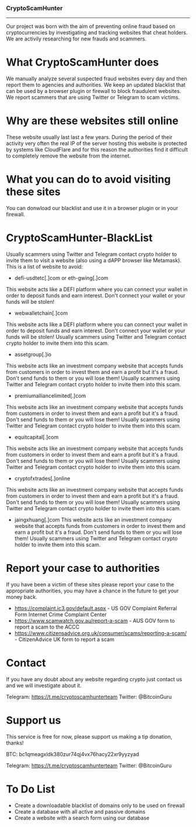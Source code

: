 ### CryptoScamHunter
---

Our project was born with the aim of preventing online fraud based on cryptocurrencies by investigating and tracking websites that cheat holders.
We are activily researching for new frauds and scammers.

# What CryptoScamHunter does

We manually analyze several suspected fraud websites every day and then report them to agencies and authorities.
We keep an updated blacklist that can be used by a browser plugin or firewall to block fraudulent websites.
We report scammers that are using Twitter or Telegram to scam victims.

# Why are these websites still online

These website usually last last a few years. During the period of their activity very often the real IP of the server hosting this website is protected by systems like CloudFlare and for this reason the authorities find it difficult to completely remove the website from the internet.

# What you can do to avoid visiting these sites

You can donwload our blacklist and use it in a browser plugin or in your firewall. 

# CryptoScamHunter-BlackList

Usually scammers using Twitter and Telegram contact crypto holder to invite them to visit a website (also using a dAPP browser like Metamask).
This is a list of website to avoid:

* defi-usdtetc[.]com or eth-gwing[.]com

This website acts like a DEFI platform where you can connect your wallet in order to deposit funds and earn interest. Don't connect your wallet or your funds will be stolen! 


* webwalletchain[.]com

This website acts like a DEFI platform where you can connect your wallet in order to deposit funds and earn interest. Don't connect your wallet or your funds will be stolen! Usually scammers using Twitter and Telegram contact crypto holder to invite them into this scam.


* assetgroup[.]io

This website acts like an investment company website that accepts funds from customers in order to invest them and earn a profit but it's a fraud. Don't send funds to them or you will lose them!
Usually scammers using Twitter and Telegram contact crypto holder to invite them into this scam.


* premiumalliancelimited[.]com

This website acts like an investment company website that accepts funds from customers in order to invest them and earn a profit but it's a fraud. Don't send funds to them or you will lose them!
Usually scammers using Twitter and Telegram contact crypto holder to invite them into this scam.


* equitcapital[.]com

This website acts like an investment company website that accepts funds from customers in order to invest them and earn a profit but it's a fraud. Don't send funds to them or you will lose them!
Usually scammers using Twitter and Telegram contact crypto holder to invite them into this scam.


* cryptofxtrades[.]online

This website acts like an investment company website that accepts funds from customers in order to invest them and earn a profit but it's a fraud. Don't send funds to them or you will lose them!
Usually scammers using Twitter and Telegram contact crypto holder to invite them into this scam.


* jaingxhuang[.]com
This website acts like an investment company website that accepts funds from customers in order to invest them and earn a profit but it's a fraud. Don't send funds to them or you will lose them!
Usually scammers using Twitter and Telegram contact crypto holder to invite them into this scam.


# Report your case to authorities
If you have been a victim of these sites please report your case to the appropriate authorities, you may have a chance in the future to get your money back.

* https://complaint.ic3.gov/default.aspx - US GOV Complaint Referral Form Internet Crime Complaint Center
* https://www.scamwatch.gov.au/report-a-scam - AUS GOV form to report a scam to the ACCC
* https://www.citizensadvice.org.uk/consumer/scams/reporting-a-scam/ - CitizenAdvice UK form to report a scam

# Contact
If you have any doubt about any website regarding crypto just contact us and we will investigate about it.

Telegram: https://t.me/cryptoscamhunterteam
Twitter: @BitcoinGuru

# Support us
This service is free for now, please support us making a tip donation, thanks!

BTC: bc1qmeagxldk380zur74qj4vx76hacy22xr9yyzyad

Telegram: https://t.me/cryptoscamhunterteam
Twitter: @BitcoinGuru

# To Do List

* Create a downloadable blacklist of domains only to be used on firewall
* Create a database with all active and passive domains
* Create a website with a search form using our database
